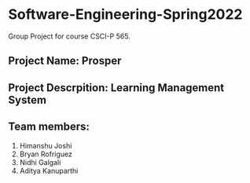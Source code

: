 # Software-Engineering-Spring2022
Group Project for course CSCI-P 565. <br>
## Project Name: Prosper <br>
## Project Descrpition: Learning Management System <br>
## Team members: <br>
1. Himanshu Joshi <br>
2. Bryan Rofriguez <br>
3. Nidhi Galgali <br>
4. Aditya Kanuparthi <br>
